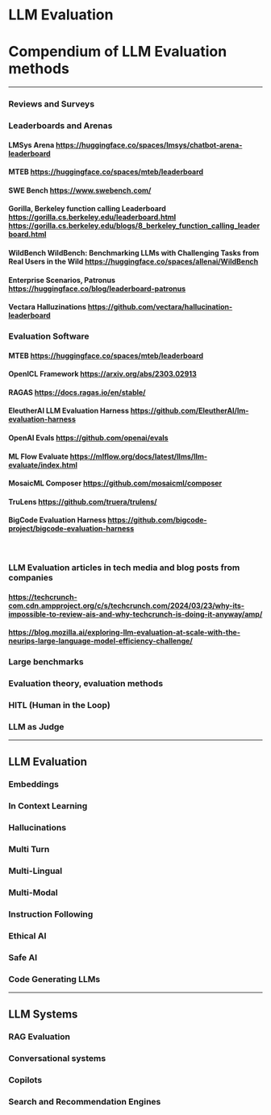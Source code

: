 # LLM Evaluation
# Compendium of LLM Evaluation methods

---
### Reviews and Surveys

### Leaderboards and Arenas
#### LMSys Arena https://huggingface.co/spaces/lmsys/chatbot-arena-leaderboard
#### MTEB https://huggingface.co/spaces/mteb/leaderboard
#### SWE Bench https://www.swebench.com/
#### Gorilla, Berkeley function calling Leaderboard https://gorilla.cs.berkeley.edu/leaderboard.html https://gorilla.cs.berkeley.edu/blogs/8_berkeley_function_calling_leaderboard.html
#### WildBench WildBench: Benchmarking LLMs with Challenging Tasks from Real Users in the Wild https://huggingface.co/spaces/allenai/WildBench
#### Enterprise Scenarios, Patronus https://huggingface.co/blog/leaderboard-patronus
#### Vectara Halluzinations https://github.com/vectara/hallucination-leaderboard

### Evaluation Software
#### MTEB https://huggingface.co/spaces/mteb/leaderboard
#### OpenICL Framework https://arxiv.org/abs/2303.02913
#### RAGAS https://docs.ragas.io/en/stable/
#### EleutherAI LLM Evaluation Harness https://github.com/EleutherAI/lm-evaluation-harness
#### OpenAI Evals https://github.com/openai/evals
#### ML Flow Evaluate https://mlflow.org/docs/latest/llms/llm-evaluate/index.html
#### MosaicML Composer https://github.com/mosaicml/composer
#### TruLens https://github.com/truera/trulens/
#### BigCode Evaluation Harness https://github.com/bigcode-project/bigcode-evaluation-harness
﻿
### LLM Evaluation articles in tech media and blog posts from companies
#### https://techcrunch-com.cdn.ampproject.org/c/s/techcrunch.com/2024/03/23/why-its-impossible-to-review-ais-and-why-techcrunch-is-doing-it-anyway/amp/
#### https://blog.mozilla.ai/exploring-llm-evaluation-at-scale-with-the-neurips-large-language-model-efficiency-challenge/
####
#### 

### Large benchmarks

### Evaluation theory, evaluation methods

### HITL (Human in the Loop)
### LLM as Judge
---
## LLM Evaluation
### Embeddings
### In Context Learning
### Hallucinations
### Multi Turn
### Multi-Lingual
### Multi-Modal
### Instruction Following
### Ethical AI
### Safe AI
### Code Generating LLMs


---

## LLM Systems
### RAG Evaluation
### Conversational systems
### Copilots
### Search and Recommendation Engines


